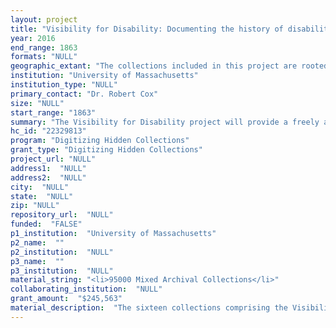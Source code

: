 ```yaml
--- 
layout: project 
title: "Visibility for Disability: Documenting the history of disability in America and the growth of the disability rights movement"
year: 2016
end_range: 1863
formats: "NULL"
geographic_extant: "The collections included in this project are rooted in the northeastern United States, particularly New England. However, some of the activists represented (e.g. Chamberlin, Gwin, Perske) operated nationally or internationally, and both the Clarke School and ICD have had a marked national influence."
institution: "University of Massachusetts"
institution_type: "NULL"
primary_contact: "Dr. Robert Cox"
size: "NULL"
start_range: "1863"
summary: "The Visibility for Disability project will provide a freely available, fully accessible digital foundation for exploring the history of disability and the evolution of the disability rights movement. Considering both the depth of coverage and national historical significance, Special Collections and University Archives at UMass Amherst (SCUA) will select 100 linear feet of content for digitization from sixteen collections. Together these span more than 150 years of American experience, providing valuable insight into the social, intellectual, political, and cultural context of disability in America and the ways in which a new form of cross-disability, rights-based activism grew within the broader civil rights struggle. Drawing on both the personal papers of activists and the records of organizations devoted to disability issues, this project will reveal the significant impact of disability activism on American politics and culture, while also providing rich resources for exploration of the experience of physical and psychiatric disability."
hc_id: "22329813"
program: "Digitizing Hidden Collections"
grant_type: "Digitizing Hidden Collections"
project_url: "NULL"
address1:  "NULL"
address2:  "NULL"
city:  "NULL"
state:  "NULL"
zip: "NULL"
repository_url:  "NULL"
funded:  "FALSE"
p1_institution:  "University of Massachusetts"
p2_name:  ""
p2_institution:  "NULL"
p3_name:  ""
p3_institution:  "NULL"
material_string: "<li>95000 Mixed Archival Collections</li>"
collaborating_institution:  "NULL"
grant_amount:  "$245,563"
material_description:  "The sixteen collections comprising the Visibility for Disability project provide both a long-term context for understanding the experience of disability in America and a closely focused perspective on the rise of the modern disability rights movement. Three collections in the project -- the Clarke School (beginning in the 1860s), the International Center for the Disabled (beginning after the First World War), and the Belchertown School (beginning in 1922) -- represent innovative institutional responses to the \"problems\" of disability and provide both a frame of reference and historical background for ideas of normality, accessibility, inclusion, segregation and integration, and ability -- terms that suffuse contemporary discourse about disability. In exploring the development of the modern disability rights movement, we will focus on two distinct but interrelated strands where our collections are particularly deep: the struggle for full civic participation for people with physical disabilities and the struggle for the rights of those with psychiatric or developmental disabilities. Our collections include notable material from pioneers in the struggle for public access (Bartels, Karuth), material from exceptionally creative (Kahn) or radical voices (Gwin), and important content on the regional mobilization around the AIDS crisis (Boston AIDS Consortium, McVeigh). Our collections for the psychiatric survivors' movement include extraordinary materials on the movement's founders and influential organizations such as the Mental Patients Liberation Front (Chamberlin, Unzicker, Miller), to which we will add rich content for critical junctures in the history of deinstitutionalization (Belchertown) and for critiques of the contemporary legal system (Perske). These collections contain both published and manuscript materials, a rich visual record, and some video content. Most of these collections have been donated to SCUA by their creators within the past eight years, with full transferal of right. Materials closed to research for reasons of medical or educational privacy are excluded from this project."
---
```

